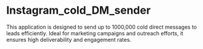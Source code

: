 # Instagram_cold_DM_sender
This application is designed to send up to 1000,000 cold direct messages to leads efficiently. Ideal for marketing campaigns and outreach efforts, it ensures high deliverability and engagement rates.
